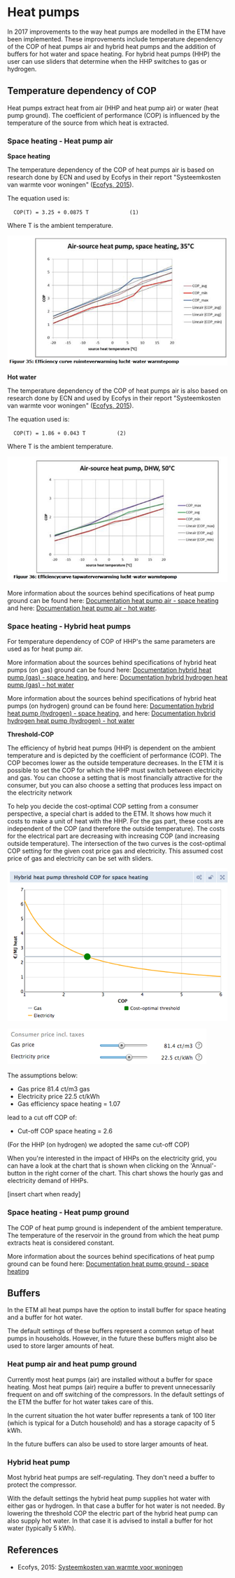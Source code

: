 # Heat pumps

In 2017 improvements to the way heat pumps are modelled in the ETM have been implemented. These improvements include temperature dependency of the COP of heat pumps air and hybrid heat pumps and the addition of buffers for hot water and space heating. For hybrid heat pumps (HHP) the user can use sliders that determine when the HHP switches to gas or hydrogen. 

## Temperature dependency of COP
Heat pumps extract heat from air (HHP and heat pump air) or water (heat pump ground). The coefficient of performance (COP) is influenced by the temperature of the source from which heat is extracted. 

### Space heating - Heat pump air

**Space heating**

The temperature dependency of the COP of heat pumps air is based on research done by ECN and used by Ecofys in their report "Systeemkosten van warmte voor woningen" (<a href="#ref">Ecofys, 2015</a>).

The equation used is:

`  COP(T) = 3.25 + 0.0875 T     		(1)`

Where T is the ambient temperature.

![](../images/20170921_COP_space.png)

**Hot water**

The temperature dependency of the COP of heat pumps air is also based on research done by ECN and used by Ecofys in their report "Systeemkosten van warmte voor woningen" (<a href="#ref">Ecofys, 2015</a>).

The equation used is:

`  COP(T) = 1.86 + 0.043 T     		(2)`

Where T is the ambient temperature.

![](../images/20170921_COP_water.png)


More information about the sources behind specifications of heat pump ground can be found here: [Documentation heat pump air - space heating](https://github.com/quintel/etdataset/blob/master/nodes_source_analyses/households/households_space_heater_heatpump_air_water_electricity.converter.xlsx) and here: [Documentation heat pump air - hot water](https://github.com/quintel/etdataset/blob/master/nodes_source_analyses/households/households_water_heater_heatpump_air_water_electricity.converter.xlsx).

### Space heating - Hybrid heat pumps
For temperature dependency of COP of HHP's the same parameters are used as for heat pump air.

More information about the sources behind specifications of hybrid heat pumps (on gas) ground can be found here: [Documentation hybrid heat pump (gas) - space heating](https://github.com/quintel/etdataset/blob/master/nodes_source_analyses/households/households_space_heater_hybrid_heatpump_air_water_electricity.converter.xlsx), and here: [Documentation hybrid hydrogen heat pump (gas) - hot water](https://github.com/quintel/etdataset/blob/master/nodes_source_analyses/households/households_water_heater_hybrid_heatpump_air_water_electricity.converter.xlsx)

More information about the sources behind specifications of hybrid heat pumps (on hydrogen) ground can be found here: [Documentation hybrid heat pump (hydrogen) - space heating](https://github.com/quintel/etdataset/blob/master/nodes_source_analyses/households/households_space_heater_hybrid_hydrogen_heatpump_air_water_electricity.converter.xlsx), and here: [Documentation hybrid hydrogen heat pump (hydrogen) - hot water](https://github.com/quintel/etdataset/blob/master/nodes_source_analyses/households/households_water_heater_hybrid_hydrogen_heatpump_air_water_electricity.converter.xlsx)

**Threshold-COP**

The efficiency of hybrid heat pumps (HHP) is dependent on the ambient temperature and is depicted by the coefficient of performance (COP). The COP becomes lower as the outside temperature decreases. In the ETM it is possible to set the COP for which the HHP must switch between electricity and gas. You can choose a setting that is most financially attractive for the consumer, but you can also choose a setting that produces less impact on the electricity network 
<p>
To help you decide the cost-optimal COP setting from a consumer perspective, a special chart is added to the ETM. It shows how much it costs to make a unit of heat with the HHP. For the gas part, these costs are independent of the COP (and therefore the outside temperature). The costs for the electrical part are decreasing with increasing COP (and increasing outside temperature). The intersection of the two curves is the cost-optimal COP setting for the given cost price gas and electricity. This assumed cost price of gas and electricity can be set with sliders. 

![](../images/20200313_HHP_cost_optimal_COP_chart.png)

![](../images/20200313_HHP_COP_gas_electricity_costs_sliders.png)

The assumptions below:

- Gas price 81.4 ct/m3 gas
- Electricity price 22.5 ct/kWh
- Gas efficiency space heating = 1.07

lead to a cut off COP of:

- Cut-off COP space heating = 2.6

(For the HHP (on hydrogen) we adopted the same cut-off COP)

When you're interested in the impact of HHPs on the electricity grid, you can have a look at the chart that is shown when clicking on the 'Annual'-button in the right corner of the chart. This chart shows the hourly gas and electricity demand of HHPs. 

[insert chart when ready]

### Space heating - Heat pump ground
The COP of heat pump ground is independent of the ambient temperature. The temperature of the reservoir in the ground from which the heat pump extracts heat is considered constant.

More information about the sources behind specifications of heat pump ground can be found here: [Documentation heat pump ground - space heating](https://github.com/quintel/etdataset/blob/master/nodes_source_analyses/households/households_space_heater_heatpump_ground_water_electricity.converter.xlsx)

## Buffers
In the ETM all heat pumps have the option to install buffer for space heating and a buffer for hot water. 

The default settings of these buffers represent a common setup of heat pumps in households. However, in the future these buffers might also be used to store larger amounts of heat. 

### Heat pump air and heat pump ground
Currently most heat pumps (air) are installed without a buffer for space heating. Most heat pumps (air) require a buffer to prevent unnecessarily frequent on and off switching of the compressors. In the default settings of the ETM the buffer for hot water takes care of this.

In the current situation the hot water buffer represents a tank of 100 liter (which is typical for a Dutch household) and has a storage capacity of 5 kWh.

In the future buffers can also be used to store larger amounts of heat.

### Hybrid heat pump
Most hybrid heat pumps are self-regulating. They don't need a buffer to protect the compressor.

With the default settings the hybrid heat pump supplies hot water with either gas or hydrogen. In that case a buffer for hot water is not needed.
By lowering the threshold COP the electric part of the hybrid heat pump can also supply hot water. In that case it is advised to install a buffer for hot water (typically 5 kWh).

## References
- Ecofys, 2015: [Systeemkosten van warmte voor woningen](https://refman.energytransitionmodel.com/publications/2063)

